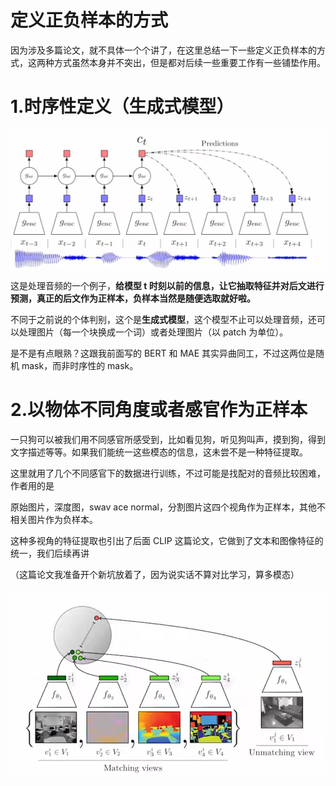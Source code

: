 # 定义正负样本的方式

因为涉及多篇论文，就不具体一个个讲了，在这里总结一下一些定义正负样本的方式，这两种方式虽然本身并不突出，但是都对后续一些重要工作有一些铺垫作用。

# 1.时序性定义（生成式模型）

![](static/boxcnC10uzdj0G0BJPlUZKFIi7C.png)

这是处理音频的一个例子，<strong>给模型 t 时刻以前的信息，让它抽取特征并对后文进行预测，真正的后文作为正样本，负样本当然是随便选取就好啦。</strong>

不同于之前说的个体判别，这个是<strong>生成式模型</strong>，这个模型不止可以处理音频，还可以处理图片（每一个块换成一个词）或者处理图片（以 patch 为单位）。

是不是有点眼熟？这跟我前面写的 BERT 和 MAE 其实异曲同工，不过这两位是随机 mask，而非时序性的 mask。

# 2.以物体不同角度或者感官作为正样本

一只狗可以被我们用不同感官所感受到，比如看见狗，听见狗叫声，摸到狗，得到文字描述等等。如果我们能统一这些模态的信息，这未尝不是一种特征提取。

这里就用了几个不同感官下的数据进行训练，不过可能是找配对的音频比较困难，作者用的是

原始图片，深度图，swav ace normal，分割图片这四个视角作为正样本，其他不相关图片作为负样本。

这种多视角的特征提取也引出了后面 CLIP 这篇论文，它做到了文本和图像特征的统一，我们后续再讲

（这篇论文我准备开个新坑放着了，因为说实话不算对比学习，算多模态）

![](static/boxcnssaOVvp73SVIrzVvZPr1Je.png)
